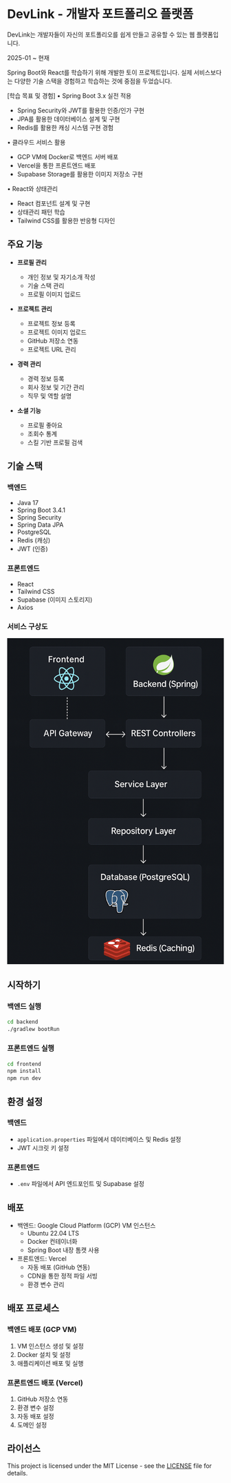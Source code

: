 # DevLink - 개발자 포트폴리오 플랫폼

DevLink는 개발자들이 자신의 포트폴리오를 쉽게 만들고 공유할 수 있는 웹 플랫폼입니다.

2025-01 ~ 현재

Spring Boot와 React를 학습하기 위해 개발한 토이 프로젝트입니다.
실제 서비스보다는 다양한 기술 스택을 경험하고 학습하는 것에 중점을 두었습니다.

[학습 목표 및 경험]
• Spring Boot 3.x 실전 적용
- Spring Security와 JWT를 활용한 인증/인가 구현
- JPA를 활용한 데이터베이스 설계 및 구현
- Redis를 활용한 캐싱 시스템 구현 경험

• 클라우드 서비스 활용
- GCP VM에 Docker로 백엔드 서버 배포
- Vercel을 통한 프론트엔드 배포
- Supabase Storage를 활용한 이미지 저장소 구현

• React와 상태관리
- React 컴포넌트 설계 및 구현
- 상태관리 패턴 학습
- Tailwind CSS를 활용한 반응형 디자인

## 주요 기능

- **프로필 관리**
  - 개인 정보 및 자기소개 작성
  - 기술 스택 관리
  - 프로필 이미지 업로드

- **프로젝트 관리**
  - 프로젝트 정보 등록
  - 프로젝트 이미지 업로드
  - GitHub 저장소 연동
  - 프로젝트 URL 관리

- **경력 관리**
  - 경력 정보 등록
  - 회사 정보 및 기간 관리
  - 직무 및 역할 설명

- **소셜 기능**
  - 프로필 좋아요
  - 조회수 통계
  - 스킬 기반 프로필 검색

## 기술 스택

### 백엔드
- Java 17
- Spring Boot 3.4.1
- Spring Security
- Spring Data JPA
- PostgreSQL
- Redis (캐싱)
- JWT (인증)

### 프론트엔드
- React
- Tailwind CSS
- Supabase (이미지 스토리지)
- Axios

### 서비스 구상도
![Architecture Diagram](docs/devLink_architecture-diagram.png)

## 시작하기

### 백엔드 실행
```bash
cd backend
./gradlew bootRun
```

### 프론트엔드 실행
```bash
cd frontend
npm install
npm run dev
```

## 환경 설정

### 백엔드
- `application.properties` 파일에서 데이터베이스 및 Redis 설정
- JWT 시크릿 키 설정

### 프론트엔드
- `.env` 파일에서 API 엔드포인트 및 Supabase 설정

## 배포
- 백엔드: Google Cloud Platform (GCP) VM 인스턴스
  - Ubuntu 22.04 LTS
  - Docker 컨테이너화
  - Spring Boot 내장 톰캣 사용
- 프론트엔드: Vercel
  - 자동 배포 (GitHub 연동)
  - CDN을 통한 정적 파일 서빙
  - 환경 변수 관리

## 배포 프로세스

### 백엔드 배포 (GCP VM)
1. VM 인스턴스 생성 및 설정
2. Docker 설치 및 설정
3. 애플리케이션 배포 및 실행

### 프론트엔드 배포 (Vercel)
1. GitHub 저장소 연동
2. 환경 변수 설정
3. 자동 배포 설정
4. 도메인 설정

## 라이선스
This project is licensed under the MIT License - see the [LICENSE](LICENSE) file for details. 

